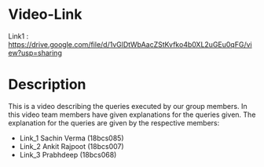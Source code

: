 # Video-Link

Link1 : https://drive.google.com/file/d/1vGlDtWbAacZStKvfko4b0XL2uGEu0qFG/view?usp=sharing


# Description
This is a video describing the queries executed by our group members. In this video team members have given explanations for the queries given. The explanation for the queries are given by the respective members:

* Link_1 Sachin Verma (18bcs085)
* Link_2 Ankit Rajpoot (18bcs007)
* Link_3 Prabhdeep (18bcs068)


